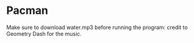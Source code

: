 # Pacman
Make sure to download water.mp3  before running the program: credit to Geometry Dash for the music.

